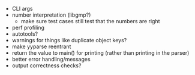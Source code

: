 * CLI args
* number interpretation (libgmp?)
  * make sure test cases still test that the numbers are right
* perf profiling
* autotools?
* warnings for things like duplicate object keys?
* make yyparse reentrant
* return the value to main() for printing (rather than printing in the parser)
* better error handling/messages
* output correctness checks?
